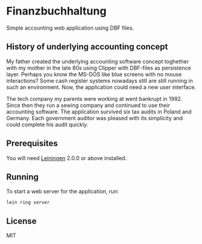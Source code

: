 # Finanzbuchhaltung

Simple accounting web application using DBF files.

## History of underlying accounting concept

My father created the underlying accounting software concept toghether with my mother in the late 80s using Clipper with DBF-files as persistence layer. Perhaps you know the MS-DOS like blue screens with no mouse interactions? Some cash register systems nowadays still are still running in such an environment. Now, the application could need a new user interface.

The tech company my parents were working at went bankrupt in 1992. Since then they run a sewing company and continued to use their accounting software. The application survived six tax audits in Poland and Germany. Each government auditor was pleased with its simplicity and could complete his audit quickly.

## Prerequisites

You will need [Leiningen][] 2.0.0 or above installed.

[leiningen]: https://github.com/technomancy/leiningen

## Running

To start a web server for the application, run:

    lein ring server

## License

MIT
